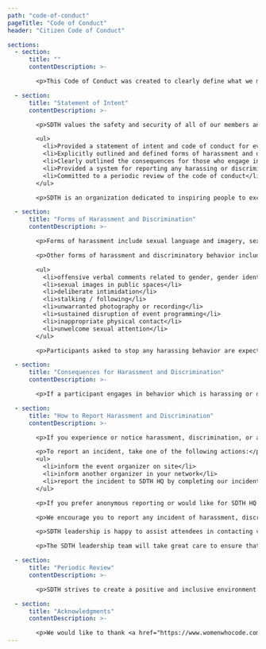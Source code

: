 ```yaml
---
path: "code-of-conduct"
pageTitle: "Code of Conduct"
header: "Citizen Code of Conduct"

sections:
  - section:
      title: ""
      contentDescription: >-

        <p>This Code of Conduct was created to clearly define what we mean by a harassment-free experience, so that our community and those who support it are clear about our intent and have access to procedures for addressing issues, should they arise.</p>

  - section:
      title: "Statement of Intent"
      contentDescription: >-

        <p>SDTH values the safety and security of all of our members and, because of that, we will not tolerate any form of harassment or discrimination. Our goal is to provide a safe and secure environment for our members, and to this end we have taken the following actions:</p>

        <ul>
          <li>Provided a statement of intent and code of conduct for events and programs developed by SDTH (i.e. mentorship, resume reviews, offsite volunteering, interactions within our slack community)</li>
          <li>Explicitly outlined and defined forms of harassment and discrimination</li>
          <li>Clearly outlined the consequences for those who engage in harassing or discriminatory behavior</li>
          <li>Provided a system for reporting any harassing or discriminatory behavior</li>
          <li>Committed to a periodic review of the code of conduct</li>
        </ul>

        <p>SDTH is an organization dedicated to inspiring people to excel in technology careers. We are committed to our mission statement and equally committed to providing a harassment-free experience for everyone regardless of gender, gender identity and expression, sexual orientation, ability, physical appearance, body size, race, ethnicity, age, religion, or socioeconomic status. We do not tolerate harassment of event participants in any form. Event or community participants violating these rules may be sanctioned or expelled permanently, at the discretion of the event organizers, which in most cases are members of the SDTH leadership team.</p>

  - section:
      title: "Forms of Harassment and Discrimination"
      contentDescription: >-

        <p>Forms of harassment include sexual language and imagery, sexist, racist, and exclusionary jokes, and acts that insult or belittle other event attendees in any way. These are unacceptable at any and all SDTH events.</p>

        <p>Other forms of harassment and discriminatory behavior include, but are not limited to:</p>

        <ul>
          <li>offensive verbal comments related to gender, gender identity and expression, sexual orientation, ability, physical appearance, body size, race, ethnicity, religion, socioeconomic status</li>
          <li>sexual images in public spaces</li>
          <li>deliberate intimidation</li>
          <li>stalking / following</li>
          <li>unwarranted photography or recording</li>
          <li>sustained disruption of event programming</li>
          <li>inappropriate physical contact</li>
          <li>unwelcome sexual attention</li>
        </ul>

        <p>Participants asked to stop any harassing behavior are expected to immediately comply and may be removed from the event without warning by any member of SDTH leadership. Participants are expected to comply with the SDTH Code of Conduct at all event venues.</p>

  - section:
      title: "Consequences for Harassment and Discrimination"
      contentDescription: >-

        <p>If a participant engages in behavior which is harassing or discriminatory in any way, the event organizers may take any action they deem appropriate. These actions include, but are not limited to: issuing a warning or expulsion from all future SDTH events.</p>

  - section:
      title: "How to Report Harassment and Discrimination"
      contentDescription: >-

        <p>If you experience or notice harassment, discrimination, or any of the unacceptable behaviors outlined herein at a SDTH event, or have any other concerns, please report the incident as soon as possible.</p>

        <p>To report an incident, take one of the following actions:</p>
        <ul>
          <li>inform the event organizer on site</li>
          <li>inform another organizer in your network</li>
          <li>report the incident to SDTH HQ by completing our incident report form</li>
        </ul>

        <p>If you prefer anonymous reporting or would like for SDTH HQ to address the issue, please use the incident report form. If you choose to share your name on the form, it will only be seen by SDTH leadership involved with resolving the issue.</p>

        <p>We encourage you to report any incident of harassment, discrimination, or unacceptable behavior as soon as possible. SDTH leadership will take all appropriate actions to mitigate risk factors moving forward and continue to provide a safe and secure environment for all SDTH members.</p>

        <p>SDTH leadership is happy to assist attendees in contacting venue security, local law enforcement, or otherwise aid those experiencing harassment so that they feel safe for the duration of the event.</p>

        <p>The SDTH leadership team will take great care to ensure that the assistance provided meets the needs of attendees who were affected.</p>

  - section:
      title: "Periodic Review"
      contentDescription: >-

        <p>SDTH strives to create a positive and inclusive environment. As such, the leadership team commits to an annual review of the Code of Conduct to ensure that it continues to align with this goal and address the needs of our community. WWCode welcomes feedback from its members. All feedback should be submitted to HQ by emailing <a href="mailto:sdtechhubevents@gmail.com" rel="noopener noreferrer" target="_blank">sdtechhubevents@gmail.com</a></p>

  - section:
      title: "Acknowledgments"
      contentDescription: >-

        <p>We would like to thank <a href="https://www.womenwhocode.com" rel="noopener noreferrer" target="_blank">Women Who Code</a> for their excellent code of conduct, which we used as a guide for our own. </p>
---
```

